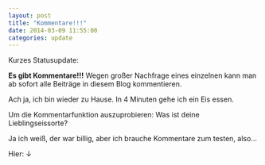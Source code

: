 ```yaml
---
layout: post
title: "Kommentare!!!"
date: 2014-03-09 11:55:00
categories: update
---
```


Kurzes Statusupdate:

**Es gibt Kommentare!!!** Wegen großer Nachfrage eines einzelnen kann man ab sofort alle Beiträge in diesem Blog kommentieren.

Ach ja, ich bin wieder zu Hause. In 4 Minuten gehe ich ein Eis essen.

Um die Kommentarfunktion auszuprobieren: Was ist deine Lieblingseissorte?

Ja ich weiß, der war billig, aber ich brauche Kommentare zum testen, also...

Hier: &darr;